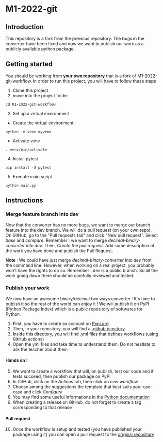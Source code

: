 # M1-2022-git

## Introduction
This repository is a fork from the previous repository.
The bugs in the converter have been fixed and now we want to publish our work as a publicly available python package.

## Getting started
You should be working from **your own repository** that is a fork of M1-2022-git-workflow.
In order to run this project, you will have to follow these steps
1. Clone this project
2. move into the project folder
``` shell
cd M1-2022-git-workflow
```
3. Set up a virtual environment
 * Create the virtual environment
 ```shell
 python -m venv myvenv
 ```
 * Activate venv
 ```shell
 . venv/bin/activate
 ```
4. Install pytest
```shell
pip install -U pytest
```
5. Execute main script
```shell
python main.py
```

## Instructions
### Merge feature branch into dev
Now that the converter has no more bugs, we want to merge our branch feature into the dev branch.
We will do a pull request (on your own repo). On GitHub, go to the "Pull requests tab" and click "New pull request".
Select *base* and *compare*. Remember : we want to merge *decimal-binary-converter* into *dev*. 
Then, *Create the pull request*. Add some description of the work you have done and publish the Pull Request.

**Note** : We could have just merge *decimal-binary-converter* into *dev* from the command line. However, when working on a real project, you probably won't have the rights to do so. Remember : dev is a public branch. So all the work going down there should be carefully reviewed and tested.


### Publish your work
We now have an awesome binary/decimal two ways converter ! It's time to publish it so the rest of the world can enjoy it !
We will publish it on PyPI (Python Package Index) which is a public repository of softwares for Python.
1. First, you have to create an account on [Pypi.org](https://pypi.org/)
2. Then, in your repository, you will find a [.github directory](/.github)
3. Inside this directory, you will find .yml files that defines workflows (using GitHub actions)
4. Open the yml files and take time to understand them. Do not hesitate to ask the teacher about them

#### Hands on !
5. We want to create a workflow that will, on publish, test our code and if tests succeed, then publish our package on PyPI
6. In GitHub, click on the *Actions* tab, then click on *new workflow*
7. Choose among the suggestions the template that best suits your use-case and click *Configure*
8. You may find some useful informations in the [Python documentation](https://packaging.python.org/en/latest/tutorials/packaging-projects/)
9. When creating a release on GitHub, do not forget to create a tag corresponding to that release

#### Pull request
10. Once the workflow is setup and tested (you have published your package using it) you can open a pull request to the [original repository](https://github.com/rgt-yncrea/M1-2022-git-workflow)
